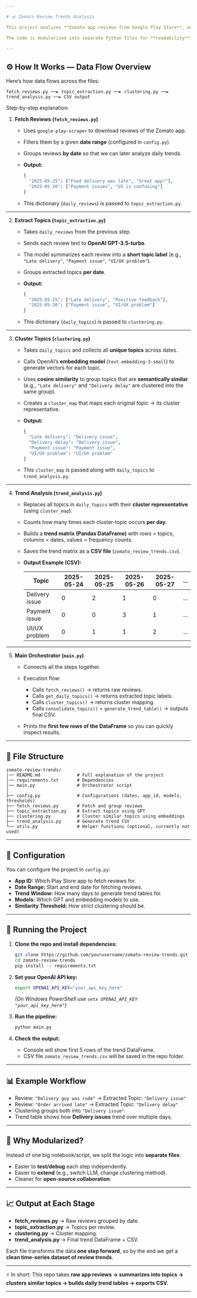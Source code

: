 ```yaml
---

# 📊 Zomato Review Trends Analysis

This project analyzes **Zomato app reviews from Google Play Store**, extracts **topics using an LLM (OpenAI GPT models)**, **clusters similar topics using embeddings**, and finally generates a **trend table** showing how topics evolve over time.

The code is modularized into separate Python files for **readability**, **maintainability**, and **ease of contribution**.

---
```


## ⚙️ How It Works — Data Flow Overview

Here’s how data flows across the files:

```
fetch_reviews.py ──► topic_extraction.py ──► clustering.py ──► trend_analysis.py ──► CSV output
```

Step-by-step explanation:

1. **Fetch Reviews (`fetch_reviews.py`)**

   * Uses `google-play-scraper` to download reviews of the Zomato app.
   * Filters them by a given **date range** (configured in `config.py`).
   * Groups reviews **by date** so that we can later analyze daily trends.
   * **Output:**

     ```python
     {
       "2025-05-25": ["Food delivery was late", "Great app!"],
       "2025-05-26": ["Payment issues", "UI is confusing"]
     }
     ```
   * This dictionary (`daily_reviews`) is passed to `topic_extraction.py`.

---

2. **Extract Topics (`topic_extraction.py`)**

   * Takes `daily_reviews` from the previous step.
   * Sends each review text to **OpenAI GPT-3.5-turbo**.
   * The model summarizes each review into a **short topic label** (e.g., `"Late delivery"`, `"Payment issue"`, `"UI/UX problem"`).
   * Groups extracted topics **per date**.
   * **Output:**

     ```python
     {
       "2025-05-25": ["Late delivery", "Positive feedback"],
       "2025-05-26": ["Payment issue", "UI/UX problem"]
     }
     ```
   * This dictionary (`daily_topics`) is passed to `clustering.py`.

---

3. **Cluster Topics (`clustering.py`)**

   * Takes `daily_topics` and collects all **unique topics** across dates.
   * Calls OpenAI’s **embedding model** (`text-embedding-3-small`) to generate vectors for each topic.
   * Uses **cosine similarity** to group topics that are **semantically similar** (e.g., `"Late delivery"` and `"Delivery delay"` are clustered into the same group).
   * Creates a `cluster_map` that maps each original topic → its cluster representative.
   * **Output:**

     ```python
     {
       "Late delivery": "Delivery issue",
       "Delivery delay": "Delivery issue",
       "Payment issue": "Payment issue",
       "UI/UX problem": "UI/UX problem"
     }
     ```
   * This `cluster_map` is passed along with `daily_topics` to `trend_analysis.py`.

---

4. **Trend Analysis (`trend_analysis.py`)**

   * Replaces all topics in `daily_topics` with their **cluster representative** (using `cluster_map`).
   * Counts how many times each cluster-topic occurs **per day**.
   * Builds a **trend matrix (Pandas DataFrame)** with rows = topics, columns = dates, values = frequency counts.
   * Saves the trend matrix as a **CSV file** (`zomato_review_trends.csv`).
   * **Output Example (CSV):**

     | Topic          | 2025-05-24 | 2025-05-25 | 2025-05-26 | 2025-05-27 | ... |
     | -------------- | ---------- | ---------- | ---------- | ---------- | --- |
     | Delivery issue | 0          | 2          | 1          | 0          | ... |
     | Payment issue  | 0          | 0          | 3          | 1          | ... |
     | UI/UX problem  | 0          | 1          | 1          | 2          | ... |

---

5. **Main Orchestrator (`main.py`)**

   * Connects all the steps together.
   * Execution flow:

     * Calls `fetch_reviews()` → returns raw reviews.
     * Calls `get_daily_topics()` → returns extracted topic labels.
     * Calls `cluster_topics()` → returns cluster mapping.
     * Calls `consolidate_topics()` + `generate_trend_table()` → outputs final CSV.
   * Prints the **first few rows of the DataFrame** so you can quickly inspect results.

---

## 📂 File Structure

```
zomato-review-trends/
│── README.md              # Full explanation of the project
│── requirements.txt       # Dependencies
│── main.py                # Orchestrator script
│
├── config.py              # Configurations (dates, app_id, models, thresholds)
├── fetch_reviews.py       # Fetch and group reviews
├── topic_extraction.py    # Extract topics using GPT
├── clustering.py          # Cluster similar topics using embeddings
├── trend_analysis.py      # Generate trend CSV
└── utils.py               # Helper functions (optional, currently not used)
```

---

## 🔑 Configuration

You can configure the project in `config.py`:

* **App ID:** Which Play Store app to fetch reviews for.
* **Date Range:** Start and end date for fetching reviews.
* **Trend Window:** How many days to generate trend tables for.
* **Models:** Which GPT and embedding models to use.
* **Similarity Threshold:** How strict clustering should be.

---

## 🚀 Running the Project

1. **Clone the repo and install dependencies:**

   ```bash
   git clone https://github.com/yourusername/zomato-review-trends.git
   cd zomato-review-trends
   pip install -r requirements.txt
   ```

2. **Set your OpenAI API key:**

   ```bash
   export OPENAI_API_KEY="your_api_key_here"
   ```

   *(On Windows PowerShell use `setx OPENAI_API_KEY "your_api_key_here"`)*

3. **Run the pipeline:**

   ```bash
   python main.py
   ```

4. **Check the output:**

   * Console will show first 5 rows of the trend DataFrame.
   * CSV file `zomato_review_trends.csv` will be saved in the repo folder.

---

## 📊 Example Workflow

* Review: `"Delivery guy was rude"` → Extracted Topic: `"Delivery issue"`
* Review: `"Order arrived late"` → Extracted Topic: `"Delivery delay"`
* Clustering groups both into `"Delivery issue"`.
* Trend table shows how **Delivery issues** trend over multiple days.

---

## 🧩 Why Modularized?

Instead of one big notebook/script, we split the logic into **separate files**:

* Easier to **test/debug** each step independently.
* Easier to **extend** (e.g., switch LLM, change clustering method).
* Cleaner for **open-source collaboration**.

---

## 📈 Output at Each Stage

* **fetch\_reviews.py** → Raw reviews grouped by date.
* **topic\_extraction.py** → Topics per review.
* **clustering.py** → Cluster mapping.
* **trend\_analysis.py** → Final trend DataFrame + CSV.

Each file transforms the data **one step forward**, so by the end we get a **clean time-series dataset of review trends**.

---

⚡ In short:
This repo takes **raw app reviews → summarizes into topics → clusters similar topics → builds daily trend tables → exports CSV.**

---